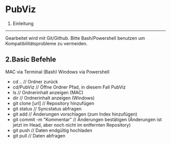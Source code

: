 PubViz
================
1. Einleitung
----------------
Gearbeitet wird mit Git/Github. Bitte Bash/Powershell benutzen um Kompatibilitätsprobleme zu vermeiden.

2.Basic Befehle
---------------

MAC via Terminal (Bash)
Windows via Powershell

* cd .. // Ordner zurück
* cd/PubViz // Öffne Ordner Pfad, in diesem Fall PubViz
* ls // Ordnerinhalt anzeigen (MAC)
* dir // Ordnerinhalt anzeigen (Windows)
* git clone [url] // Repository hinzufügen
* git status // Syncstatus abfragen
* git add <file> // Änderungen vorschlagen (zum Index hinzufügen)
* git commit -m "Kommentar" // Änderungen bestätigen (Änderungen ist jetzt im Head, aber noch nicht im entfernten Repository)
* git push // Daten endgültig hochladen
* git pull // Daten abfragen
